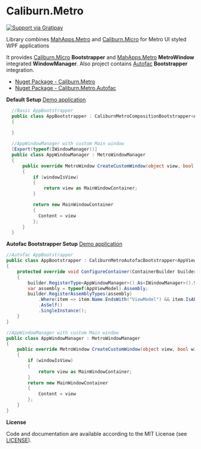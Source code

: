 Caliburn.Metro
==============

[![Support via Gratipay](https://cdn.rawgit.com/gratipay/gratipay-badge/2.3.0/dist/gratipay.svg)](https://gratipay.com/ziyasal/)  


Library combines [MahApps.Metro](http://mahapps.com/MahApps.Metro/) and [Caliburn.Micro](http://caliburnmicro.codeplex.com/) for Metro UI styled WPF applications 

It provides [Caliburn.Micro](http://caliburnmicro.codeplex.com/) **Bootstrapper** and [MahApps.Metro](http://mahapps.com/MahApps.Metro/) **MetroWindow** integrated  **WindowManager**. Also project contains [Autofac](http://code.google.com/p/autofac/) **Bootstrapper** integration. 


* [Nuget Package - Caliburn.Metro](https://nuget.org/packages/Caliburn.Metro)
* [Nuget Package - Caliburn.Metro.Autofac](https://nuget.org/packages/Caliburn.Metro.Autofac)

**Default Setup**
[Demo application](https://github.com/ziyasal/Caliburn.Metro/tree/master/Caliburn.Metro.Sample)
```csharp
  //Basic AppBootstrapper
  public class AppBootstrapper : CaliburnMetroCompositionBootstrapper<AppViewModel>
  {

  }
    
  //AppWindowManager with custom Main window
  [Export(typeof(IWindowManager))]
  public class AppWindowManager : MetroWindowManager
  {
      public override MetroWindow CreateCustomWindow(object view, bool windowIsView)
      {
          if (windowIsView)
          {
              return view as MainWindowContainer;
          }

          return new MainWindowContainer
          {
            Content = view
          };
      }
  }
```

**Autofac Bootstrapper Setup**
[Demo application](https://github.com/ziyasal/Caliburn.Metro/tree/master/Caliburn.Metro.Autofac.Sample)
```csharp
//Autofac AppBootstrapper
public class AppBootstrapper : CaliburnMetroAutofacBootstrapper<AppViewModel>
{
    protected override void ConfigureContainer(ContainerBuilder builder)
    {
        builder.RegisterType<AppWindowManager>().As<IWindowManager>().SingleInstance();
        var assembly = typeof(AppViewModel).Assembly;
        builder.RegisterAssemblyTypes(assembly)
            .Where(item => item.Name.EndsWith("ViewModel") && item.IsAbstract == false)
            .AsSelf()
            .SingleInstance();
    }
}

//AppWindowManager with custom Main window
public class AppWindowManager : MetroWindowManager
{
    public override MetroWindow CreateCustomWindow(object view, bool windowIsView)
    {
        if (windowIsView)
        {
            return view as MainWindowContainer;
        }
        return new MainWindowContainer
        {
            Content = view
        };
    }
}
```



**License**

Code and documentation are available according to the MIT License (see [LICENSE](https://github.com/ziyasal/Caliburn.Metro/blob/master/LICENSE)).

